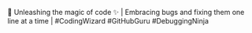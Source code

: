 🌟 Unleashing the magic of code ✨ | Embracing bugs and fixing them one line at a time | #CodingWizard #GitHubGuru #DebuggingNinja
